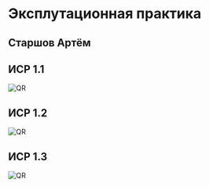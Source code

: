 #  Эксплутационная практика
##  Старшов  Артём
##  ИСР 1.1
![QR](http://qrcoder.ru/code/?https%3A%2F%2Fgithub.com%2Fartemstarshov%2Fivt_gr2_3%2Fblob%2Fmain%2F%25D0%25A1%25D1%2582%25D0%25B0%25D1%2580%25D1%2588%25D0%25BE%25D0%25B2%2520%25D0%2590%25D1%2580%25D1%2582%25D1%2591%25D0%25BC%2520%25D0%2593%25D1%25802_3%2520%25D0%2598%25D0%25A1%25D0%25A0%25201.1.pdf&4&0)
## ИСР  1.2
![QR](http://qrcoder.ru/code/?https%3A%2F%2Fgithub.com%2Fartemstarshov%2Fivt_gr2_3%2Fblob%2Fmain%2F%25D0%25A1%25D1%2582%25D0%25B0%25D1%2580%25D1%2588%25D0%25BE%25D0%25B2%2520%25D0%2590%25D1%2580%25D1%2582%25D1%2591%25D0%25BC%2520%25D0%2593%25D1%25802_3%2520%25D0%2598%25D0%25A1%25D0%25A0%25201.1.pdf&4&0)
##  ИСР 1.3
![QR](http://qrcoder.ru/code/?https%3A%2F%2Fgithub.com%2Fartemstarshov%2Fivt_gr2_3%2Fblob%2Fmain%2F%25D0%25A1%25D1%2582%25D0%25B0%25D1%2580%25D1%2588%25D0%25BE%25D0%25B2%2520%25D0%2590%25D1%2580%25D1%2582%25D1%2591%25D0%25BC%2520%25D0%2593%25D1%25802_3%2520%25D0%2598%25D0%25A1%25D0%25A0%25201.3.pdf&4&0])
